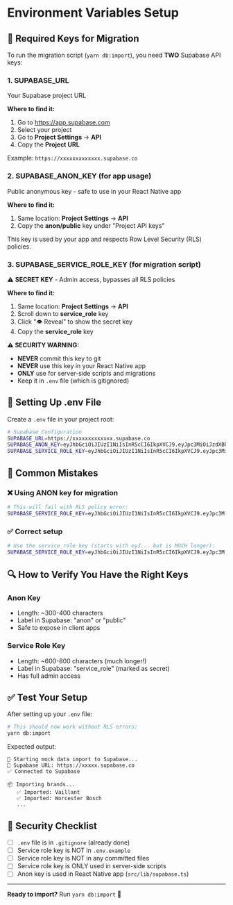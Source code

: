 # Environment Variables Setup

## 🔑 Required Keys for Migration

To run the migration script (`yarn db:import`), you need **TWO** Supabase API keys:

### 1. SUPABASE_URL
Your Supabase project URL

**Where to find it:**
1. Go to https://app.supabase.com
2. Select your project
3. Go to **Project Settings** → **API**
4. Copy the **Project URL**

Example: `https://xxxxxxxxxxxxx.supabase.co`

### 2. SUPABASE_ANON_KEY (for app usage)
Public anonymous key - safe to use in your React Native app

**Where to find it:**
1. Same location: **Project Settings** → **API**
2. Copy the **anon/public** key under "Project API keys"

This key is used by your app and respects Row Level Security (RLS) policies.

### 3. SUPABASE_SERVICE_ROLE_KEY (for migration script)
⚠️ **SECRET KEY** - Admin access, bypasses all RLS policies

**Where to find it:**
1. Same location: **Project Settings** → **API**
2. Scroll down to **service_role** key
3. Click "👁️ Reveal" to show the secret key
4. Copy the **service_role** key

**⚠️ SECURITY WARNING:**
- **NEVER** commit this key to git
- **NEVER** use this key in your React Native app
- **ONLY** use for server-side scripts and migrations
- Keep it in `.env` file (which is gitignored)

## 📝 Setting Up .env File

Create a `.env` file in your project root:

```bash
# Supabase Configuration
SUPABASE_URL=https://xxxxxxxxxxxxx.supabase.co
SUPABASE_ANON_KEY=eyJhbGciOiJIUzI1NiIsInR5cCI6IkpXVCJ9.eyJpc3MiOiJzdXBhYmFzZSIsInJlZiI6InBnZG9...
SUPABASE_SERVICE_ROLE_KEY=eyJhbGciOiJIUzI1NiIsInR5cCI6IkpXVCJ9.eyJpc3MiOiJzdXBhYmFzZSIsInJlZiI6InBnZG9...
```

## 🚨 Common Mistakes

### ❌ Using ANON key for migration
```bash
# This will fail with RLS policy error:
SUPABASE_SERVICE_ROLE_KEY=eyJhbGciOiJIUzI1NiIsInR5cCI6IkpXVCJ9.eyJpc3M...(anon key)
```

### ✅ Correct setup
```bash
# Use the service_role key (starts with eyJ... but is MUCH longer):
SUPABASE_SERVICE_ROLE_KEY=eyJhbGciOiJIUzI1NiIsInR5cCI6IkpXVCJ9.eyJpc3M...(service_role key)
```

## 🔍 How to Verify You Have the Right Keys

### Anon Key
- Length: ~300-400 characters
- Label in Supabase: "anon" or "public"
- Safe to expose in client apps

### Service Role Key  
- Length: ~600-800 characters (much longer!)
- Label in Supabase: "service_role" (marked as secret)
- Has full admin access

## ✅ Test Your Setup

After setting up your `.env` file:

```bash
# This should now work without RLS errors:
yarn db:import
```

Expected output:
```
🚀 Starting mock data import to Supabase...
📍 Supabase URL: https://xxxxx.supabase.co
✅ Connected to Supabase

📦 Importing brands...
   ✅ Imported: Vaillant
   ✅ Imported: Worcester Bosch
   ...
```

## 🔐 Security Checklist

- [ ] `.env` file is in `.gitignore` (already done)
- [ ] Service role key is NOT in `.env.example`
- [ ] Service role key is NOT in any committed files
- [ ] Service role key is ONLY used in server-side scripts
- [ ] Anon key is used in React Native app (`src/lib/supabase.ts`)

---

**Ready to import?** Run `yarn db:import` 🚀


